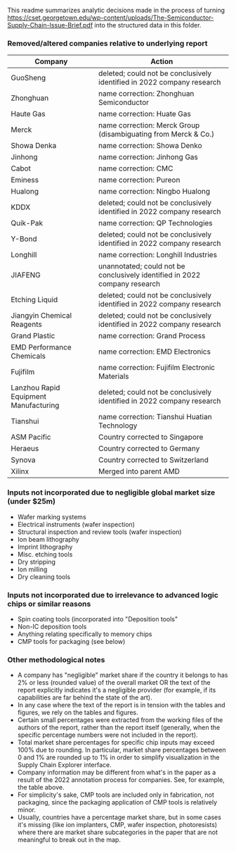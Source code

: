 This readme summarizes analytic decisions made in the process of turning https://cset.georgetown.edu/wp-content/uploads/The-Semiconductor-Supply-Chain-Issue-Brief.pdf into the structured data in this folder.

### Removed/altered companies relative to underlying report

| Company | Action |
| ------- | ------ |
| GuoSheng | deleted; could not be conclusively identified in 2022 company research |
| Zhonghuan |		name correction: Zhonghuan Semiconductor |
| Haute Gas |		name correction: Huate Gas |
| Merck |			name correction: Merck Group (disambiguating from Merck & Co.) |
| Showa Denka |		name correction: Showa Denko |
| Jinhong |			name correction: Jinhong Gas |
| Cabot |			name correction: CMC |
| Eminess |			name correction: Pureon |
| Hualong |			name correction: Ningbo Hualong |
| KDDX |			deleted; could not be conclusively identified in 2022 company research |
| Quik-Pak |		name correction: QP Technologies |
| Y-Bond |			deleted; could not be conclusively identified in 2022 company research |
| Longhill |		name correction: Longhill Industries |
| JIAFENG |			unannotated; could not be conclusively identified in 2022 company research |
| Etching Liquid |	deleted; could not be conclusively identified in 2022 company research |
| Jiangyin Chemical Reagents |	deleted; could not be conclusively identified in 2022 company research |
| Grand Plastic |	name correction: Grand Process |
| EMD Performance Chemicals |	name correction: EMD Electronics |
| Fujifilm |		name correction: Fujifilm Electronic Materials |
| Lanzhou Rapid Equipment Manufacturing |	deleted; could not be conclusively identified in 2022 company research |
| Tianshui |		name correction: Tianshui Huatian Technology |
| ASM Pacific |		Country corrected to Singapore |
| Heraeus |			Country corrected to Germany |
| Synova |			Country corrected to Switzerland |
| Xilinx |			Merged into parent AMD |


### Inputs not incorporated due to negligible global market size (under $25m)

- Wafer marking systems
- Electrical instruments (wafer inspection)
- Structural inspection and review tools (wafer inspection)
- Ion beam lithography
- Imprint lithography
- Misc. etching tools
- Dry stripping
- Ion milling
- Dry cleaning tools

### Inputs not incorporated due to irrelevance to advanced logic chips or similar reasons

- Spin coating tools (incorporated into "Deposition tools"
- Non-IC deposition tools
- Anything relating specifically to memory chips
- CMP tools for packaging (see below)

### Other methodological notes

- A company has "negligible" market share if the country it belongs to has 2% or less (rounded value) of the overall market OR the text of the report explicitly indicates it's a negligible provider (for example, if its capabilities are far behind the state of the art).
- In any case where the text of the report is in tension with the tables and figures, we rely on the tables and figures.
- Certain small percentages were extracted from the working files of the authors of the report, rather than the report itself (generally, when the specific percentage numbers were not included in the report).
- Total market share percentages for specific chip inputs may exceed 100% due to rounding. In particular, market share percentages between 0 and 1% are rounded up to 1% in order to simplify visualization in the Supply Chain Explorer interface.
- Company information may be different from what's in the paper as a result of the 2022 annotation process for companies. See, for example, the table above.
- For simplicity's sake, CMP tools are included only in fabrication, not packaging, since the packaging application of CMP tools is relatively minor.
- Usually, countries have a percentage market share, but in some cases it's missing (like ion implanters, CMP, wafer inspection, photoresists) where there are market share subcategories in the paper that are not meaningful to break out in the map.
